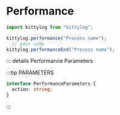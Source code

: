 # Performance

```js
import kittylog from "kittylog";

kittylog.performance("Process name");
  // your code
kittylog.performanceEnd("Process name");
```

::: details Performance Parameters

:::tip PARAMETERS

```ts
interface PerformanceParameters {
  action: string;
}
```

:::
